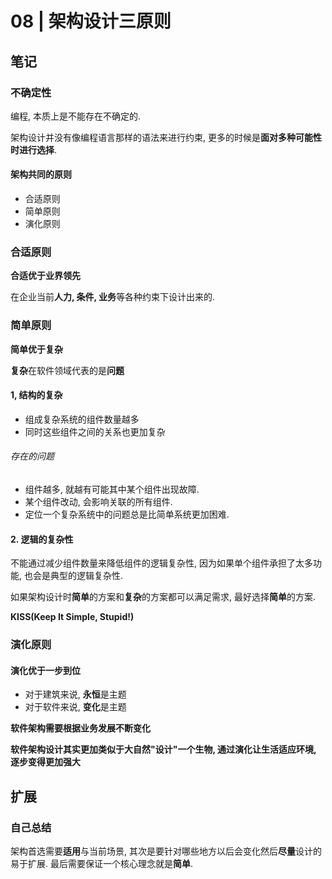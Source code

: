 # 08 | 架构设计三原则 

## 笔记

### 不确定性

编程, 本质上是不能存在不确定的.

架构设计并没有像编程语言那样的语法来进行约束, 更多的时候是**面对多种可能性时进行选择**.

#### 架构共同的原则

* 合适原则
* 简单原则
* 演化原则

### 合适原则

**合适优于业界领先**

在企业当前**人力, 条件, 业务**等各种约束下设计出来的.

### 简单原则

**简单优于复杂**

**复杂**在软件领域代表的是**问题**

#### 1, 结构的复杂

* 组成复杂系统的组件数量越多
* 同时这些组件之间的关系也更加复杂

###### 存在的问题

* 组件越多, 就越有可能其中某个组件出现故障.
* 某个组件改动, 会影响关联的所有组件.
* 定位一个复杂系统中的问题总是比简单系统更加困难.

#### 2. 逻辑的复杂性

不能通过减少组件数量来降低组件的逻辑复杂性, 因为如果单个组件承担了太多功能, 也会是典型的逻辑复杂性.

如果架构设计时**简单**的方案和**复杂**的方案都可以满足需求, 最好选择**简单**的方案.

**KISS(Keep It Simple, Stupid!)**

### 演化原则

#### 演化优于一步到位

* 对于建筑来说, **永恒**是主题
* 对于软件来说, **变化**是主题

**软件架构需要根据业务发展不断变化**

**软件架构设计其实更加类似于大自然"设计"一个生物, 通过演化让生活适应环境, 逐步变得更加强大**

## 扩展

### 自己总结

架构首选需要**适用**与当前场景, 其次是要针对哪些地方以后会变化然后**尽量**设计的易于扩展. 最后需要保证一个核心理念就是**简单**.